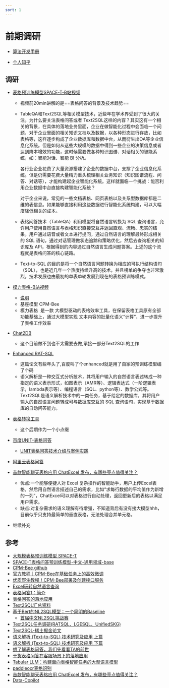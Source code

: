 ```yaml
---
sort: 1
---
```



# 前期调研

* [算法开发手册](https://kg-nlp.github.io/Algorithm-Project-Manual/表格解析/前期调研.html)

* [个人知乎](https://www.zhihu.com/people/zhangyj-n)


## 调研


* [表格预训练模型SPACE-T-B站视频](https://www.bilibili.com/video/BV1qP411M72w/?vd_source=a9f595e4b26bcb66fef9c3acae4fc4fd)
    * 视频前20min讲解的是==表格问答的背景及技术趋势==
    * TableQA和Text2SQL等相关模型技术，近些年在学术界受到了很大的关注。为什么要关注表格问答或者 Text2SQL这样的内容？其实这有一个相关的背景，在具体的落地业务里面，企业在做智能化过程中会面临一个问题，对于企业里面的相关知识文档以及数据，以各种形态进行存放，比如表格等，这样逐步构成了企业数据库和数据中台，从而衍生出OA等企业信息化系统。但是如何从这些大规模的数据中得到一些企业的决策信息或者达到降本增效的功能，这时候需要做各种知识图谱、对话相关的智能系统，如：智能对话、智能 BI 分析。
        
        各行业企业花费了大量资源搭建了企业的数据中台，支撑了企业信息化系统。但是仍需要花费大量精力重头梳理相关业务知识（知识图谱流程、问答、对话等），才能构建起企业智能化系统。这样就面临一个挑战：能否利用企业数据中台直接构建智能化系统？

        对于企业来说，常见的一些文档表格、网页表格以及关系型数据库都是二维的表信息。如果能够直接利用这些数据进行智能化系统构建，可以大幅度降低相关的成本。

    * 表格问答技术（TableQA）利用模型将自然语言转换为 SQL 查询语言，允许用户使用自然语言与表格知识直接交互并返回直观、流畅、忠实的结果。用户通过语音或者文本进行提问，通过自然语言的理解最终形成相关的 SQL 语句，通过对话管理做状态追踪和策略优化，然后去查询相关的知识库及 API，根据得到的内容通过自然语言生成问题答案。上述的这个流程就是表格问答的核心链路。
    * Text-to-SQL 的目的是将一个自然语言问题转换为相应的可执行结构语句（SQL），也是近几年一个热度持续升高的技术，并且榜单的争夺也非常激烈。技术发展也由最初的单表单轮发展到现在的表格预训练模式。
    
* [模力表格-B站视频](https://www.bilibili.com/video/BV1Av4y1i7V1/)    
    *  [说明](https://www.bilibili.com/read/cv21177956)
    *  基座模型 CPM-Bee
    *  模力表格  是一款 大模型驱动的表格效率工具，在保留表格工具原有全部功能基础上，通过大模型实现 文本内容的批量化语义“计算”，进一步提升了表格工作效率 
    

* [Chat2DB](https://chat2db.ai/docs/)
    * 这个目前做不到也不太需要去做,承接一部分Text2SQL的工作
    
    
* [Enhanced RAT-SQL](https://github.com/PaddlePaddle/PaddleNLP/tree/develop/examples/text_to_sql/RAT-SQL)
    * 这篇论文有些年头了,百度叫了个enhanced就是用了自家的预训练模型编了个码
    * 语义解析是一种交互式分析技术，其将用户输入的自然语言表述转成一种指定的语义表示形式，如图表示（AMR等）、逻辑表达式（一阶逻辑表示，lambda表示等）、编程语言（SQL、python等）、数学公式等。Text2SQL是语义解析技术中的一类任务，基于给定的数据库，其将用户输入的自然语言问题转成可与数据库交互的 SQL 查询语句，实现基于数据库的自动问答能力。

* [表格转换工具](https://tableconvert.com/zh-cn/sql-generator)
    * 这个后期作为一个小点缀 

* [百度UNIT-表格问答](https://cloud.baidu.com/doc/ICS/s/5kmafcbs8)
    * [UNIT表格问答技术介绍与案例实践](https://www.bilibili.com/video/BV1Pb4y1C7dQ)
    
* [阿里云表格问答](https://help.aliyun.com/document_detail/450645.html?spm=a2c4g.450629.0.0.75451caff1cGN3) 
    
* [首款智能聊天表格应用 ChatExcel 发布，有哪些亮点值得关注？](https://www.zhihu.com/question/586673687/answer/2914537074)
    * 优点:一个能够便捷人对 Excel 复杂操作的智能助手，用户上传Excel表格，然后用自然语言描述自己的需求，比如“求每行数据的平均值作为新增的一列”，ChatExcel可以对表格进行自动处理，返回更新后的表格以满足用户需求。
    * 缺点:对复杂需求的语义理解有待增强，不知道背后有没有接大模型hhh，目前似乎只支持最简单的垂直表格，无法处理合并单元格。


* 继续补充


## 参考
* [大规模表格预训练模型 SPACE-T](https://zhuanlan.zhihu.com/p/622616839)
* [SPACE-T表格问答预训练模型-中文-通用领域-base](https://modelscope.cn/models/damo/nlp_convai_text2sql_pretrain_cn/summary)
* [CPM-Bee github](https://github.com/OpenBMB/CPM-Bee)
* [官方教程｜CPM-Bee在基础任务上的高效微调](https://zhuanlan.zhihu.com/p/636536641)
* [优质野生教程！CPM-Bee部署及创建接口服务](https://zhuanlan.zhihu.com/p/637525301)
* [Excel玩转自然语言查询](https://segmentfault.com/a/1190000043664122)
* [表格问答1：简介](https://zhuanlan.zhihu.com/p/128123561)
* [表格问答的落地应用](https://zhuanlan.zhihu.com/p/134347708)
* [Text2SQL汇总资料](https://github.com/yechens/NL2SQL)
* [基于Bert的NL2SQL模型：一个简明的Baseline](https://kexue.fm/archives/6771)
    * [首届中文NL2SQL挑战赛](https://github.com/beader/tianchi_nl2sql) 
* [Text2SQL任务调研(RATSQL、LGESQL、UnifiedSKG)](https://zhuanlan.zhihu.com/p/594654393)
* [Text2SQL-稀土掘金论文](https://juejin.cn/column/7055646251559157790)
* [语义解析 (Text-to-SQL) 技术研究及应用 上篇](https://mp.weixin.qq.com/s/FtsA4O_VTUqhhYS3Gq3G8Q)
* [语义解析 (Text-to-SQL) 技术研究及应用 下篇](https://zhuanlan.zhihu.com/p/269478469)
* [想了解表格问答，我们先看看TA的前世](https://zhuanlan.zhihu.com/p/325715296)
* [干货表格问答在客服场景下的落地应用](https://zhuanlan.zhihu.com/p/431970230)
* [Tabular LLM：构建面向表格智能任务的大型语言模型](https://github.com/SpursGoZmy/Tabular-LLM)
* [paddleocr表格识别](https://github.com/PaddlePaddle/PaddleOCR/blob/release/2.6/ppstructure/table/README_ch.md)
* [首款智能聊天表格应用 ChatExcel 发布，有哪些亮点值得关注？](https://www.zhihu.com/question/586673687/answer/2914537074)
* [Data-Copilot](https://github.com/zwq2018/Data-Copilot)